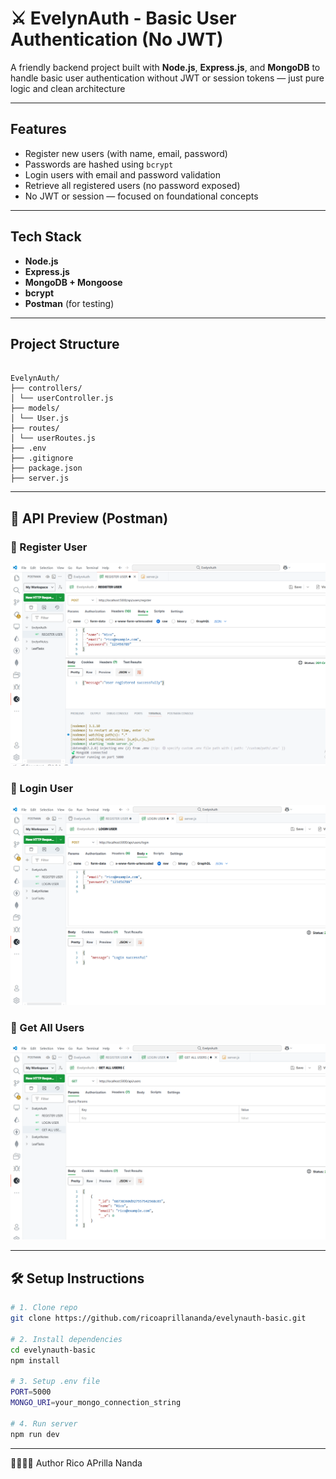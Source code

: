 # ⚔️ EvelynAuth - Basic User Authentication (No JWT)

A friendly backend project built with **Node.js**, **Express.js**, and **MongoDB** to handle basic user authentication without JWT or session tokens — just pure logic and clean architecture 

---

## Features

- Register new users (with name, email, password)
- Passwords are hashed using `bcrypt`
- Login users with email and password validation
- Retrieve all registered users (no password exposed)
- No JWT or session — focused on foundational concepts

---

## Tech Stack

- **Node.js**
- **Express.js**
- **MongoDB + Mongoose**
- **bcrypt**
- **Postman** (for testing)

---

## Project Structure

```

EvelynAuth/
├── controllers/
│ └── userController.js
├── models/
│ └── User.js
├── routes/
│ └── userRoutes.js
├── .env
├── .gitignore
├── package.json
├── server.js

```


---

## 📸 API Preview (Postman)

### 🔸 Register User  
![Register](./previews/1.PNG)

### 🔸 Login User  
![Login](./previews/2.PNG)

### 🔸 Get All Users  
![Users](./previews/3.PNG)

---

## 🛠️ Setup Instructions

```bash
# 1. Clone repo
git clone https://github.com/ricoaprillananda/evelynauth-basic.git

# 2. Install dependencies
cd evelynauth-basic
npm install

# 3. Setup .env file
PORT=5000  
MONGO_URI=your_mongo_connection_string

# 4. Run server
npm run dev

```
---

🍃🪽🪽🪽 Author Rico APrilla Nanda
